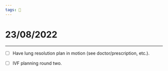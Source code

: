 ```yaml
---
tags: 📆
---
```


# 23/08/2022
---

- [ ] Have lung resolution plan in motion (see doctor/prescription, etc.).
- [ ] IVF planning round two.


